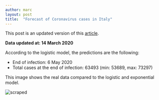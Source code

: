 ```yaml
---
author: marc
layout: post
title:  "Forecast of Coronavirus cases in Italy"
---
```


This post is an updated version of this [article](https://towardsdatascience.com/covid-19-infection-in-italy-mathematical-models-and-predictions-7784b4d7dd8d).

**Data updated at: 14 March 2020**

According to the logistic model, the predictions are the following:
- End of infection: 6 May 2020
- Total cases at the end of infection: 63493 (min: 53689, max: 73297)

This image shows the real data compared to the logistic and exponential model.

![scraped](img/plot.png)
